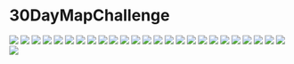 # 30DayMapChallenge
![](01_points/01_points.png)
![](02_lines/02_lines.png)
![](03_polygons/03_polygons.png)
![](04_hexagons/04_hexagons.png)
![](05_osm/05_osm.png)
![](06_red/06_red.png)
![](07_green/07_green.png)
![](08_blue/08_blue.png)
![](09_monochrome/09_monochrome.png)
![](10_raster/10_raster.png)
![](11_3D/11_3D.png)
![](12_population/12_population.png)
![](13_naturalearth/13_naturalearth.png)
![](14_new_tool/14_new_tool.png)
![](15_no_pc/15_no_pc.png)
![](16_urban_rural/16_urban_rural.png)
![](17_land/17_land.png)
![](18_water/18_water.png)
![](19_islands/19_islands.png)
![](20_movement/20_movement.gif)
![](21_elevation/21_elevation.png)
![](22_boundaries/22_boundaries.png)
![](23_ghsl/23_ghsl.png)
![](24_historical/24_historical.png)
![](25_interactive/25_interactive.png)
![](26_choropleth/26_choropleth.png)
